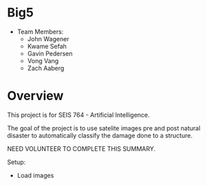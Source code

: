 # Big5

* Team Members:
  - John Wagener
  - Kwame Sefah
  - Gavin Pedersen 
  - Vong Vang
  - Zach Aaberg

# Overview
This project is for SEIS 764 - Artificial Intelligence.

The goal of the project is to use satelite images pre and post natural disaster to automatically classify the damage done to a structure.

NEED VOLUNTEER TO COMPLETE THIS SUMMARY.

Setup:
- Load images

